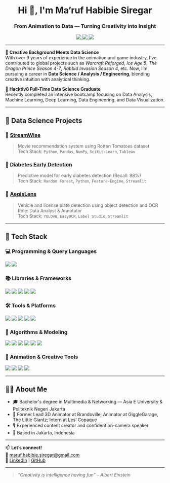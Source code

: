 <h1 align="center">Hi 👋, I'm Ma’ruf Habibie Siregar</h1>
<h3 align="center">From Animation to Data — Turning Creativity into Insight</h3>

<p align="center">
  <a href="mailto:maruf.habibie.siregar@gmail.com">
    <img src="https://img.shields.io/badge/email-maruf.habibie.siregar@gmail.com-red?style=flat-square&logo=gmail" />
  </a>
  <a href="https://www.linkedin.com/in/ma-ruf-habibie-siregar-461067117/">
    <img src="https://img.shields.io/badge/LinkedIn-blue?style=flat-square&logo=linkedin" />
  </a>
  <a href="https://github.com/HbbSiregar">
    <img src="https://img.shields.io/badge/GitHub-HbbSiregar-black?style=flat-square&logo=github" />
  </a>
</p>

---

🎥 **Creative Background Meets Data Science**  
With over 9 years of experience in the animation and game industry, I’ve contributed to global projects such as *Warcraft Reforged*, *Ice Age 5*, *The Dragon Prince Season 4-7*, *Rabbid Invasion Season 4*, etc. Now, I’m pursuing a career in **Data Science / Analysis / Engineering**, blending creative intuition with analytical thinking.

🚀 **Hacktiv8 Full-Time Data Science Graduate**  
Recently completed an intensive bootcamp focusing on Data Analysis, Machine Learning, Deep Learning, Data Engineering, and Data Visualization.

---

## 🧠 Data Science Projects

### 🔹 [StreamWise](https://github.com/HbbSiregar/StreamWise)
> Movie recommendation system using Rotten Tomatoes dataset  
Tech Stack: `Python`, `Pandas`, `NumPy`, `Scikit-Learn`, `Tableau`

### 🔹 [Diabetes Early Detection](https://github.com/HbbSiregar/diabetesEearlyDetection_MODEL)
> Predictive model for early diabetes detection (Recall: 98%)  
Tech Stack: `Random Forest`, `Python`, `Feature-Engine`, `Streamlit`

### 🔹 [AegisLens](https://github.com/vikesaki/AegisLens)
> Vehicle and license plate detection using object detection and OCR  
Role: Data Analyst & Annotator  
Tech Stack: `YOLOv8`, `EasyOCR`, `Label Studio`, `Streamlit`

---

## 🧰 Tech Stack

### 💻 Programming & Query Languages
<p>
  <img src="https://img.shields.io/badge/Python-3776AB?style=for-the-badge&logo=python&logoColor=white" />
  <img src="https://img.shields.io/badge/SQL-4479A1?style=for-the-badge&logo=postgresql&logoColor=white" />
</p>

### 📚 Libraries & Frameworks
<p>
  <img src="https://img.shields.io/badge/Pandas-150458?style=for-the-badge&logo=pandas&logoColor=white" />
  <img src="https://img.shields.io/badge/NumPy-013243?style=for-the-badge&logo=numpy&logoColor=white" />
  <img src="https://img.shields.io/badge/Scikit--Learn-F7931E?style=for-the-badge&logo=scikit-learn&logoColor=white" />
  <img src="https://img.shields.io/badge/Matplotlib-11557C?style=for-the-badge&logo=matplotlib&logoColor=white" />
  <img src="https://img.shields.io/badge/Seaborn-0D1117?style=for-the-badge&logo=python&logoColor=white" />
</p>

### 🛠️ Tools & Platforms
<p>
  <img src="https://img.shields.io/badge/Streamlit-FF4B4B?style=for-the-badge&logo=streamlit&logoColor=white" />
  <img src="https://img.shields.io/badge/Tableau-E97627?style=for-the-badge&logo=tableau&logoColor=white" />
  <img src="https://img.shields.io/badge/PostgreSQL-4169E1?style=for-the-badge&logo=postgresql&logoColor=white" />
  <img src="https://img.shields.io/badge/BigQuery-4285F4?style=for-the-badge&logo=googlecloud&logoColor=white" />
  <img src="https://img.shields.io/badge/VS Code-007ACC?style=for-the-badge&logo=visualstudiocode&logoColor=white" />
</p>

### 🤖 Algorithms & Modeling
<p>
  <img src="https://img.shields.io/badge/Regression-000000?style=for-the-badge&logo=scikit-learn&logoColor=white" />
  <img src="https://img.shields.io/badge/Random Forest-228B22?style=for-the-badge&logo=scikit-learn&logoColor=white" />
  <img src="https://img.shields.io/badge/Clustering-FFA500?style=for-the-badge&logo=scikit-learn&logoColor=white" />
  <img src="https://img.shields.io/badge/KNN-8A2BE2?style=for-the-badge&logo=scikit-learn&logoColor=white" />
  <img src="https://img.shields.io/badge/Decision Tree-32CD32?style=for-the-badge&logo=scikit-learn&logoColor=white" />
  <img src="https://img.shields.io/badge/SVM-800000?style=for-the-badge&logo=scikit-learn&logoColor=white" />
</p>

### 🎨 Animation & Creative Tools
<p>
  <img src="https://img.shields.io/badge/Autodesk Maya-000000?style=for-the-badge&logo=autodesk&logoColor=white" />
  <img src="https://img.shields.io/badge/Blender-F5792A?style=for-the-badge&logo=blender&logoColor=white" />
  <img src="https://img.shields.io/badge/Adobe Premiere-9999FF?style=for-the-badge&logo=adobe-premiere-pro&logoColor=white" />
  <img src="https://img.shields.io/badge/Capcut-000000?style=for-the-badge&logo=capcut&logoColor=white" />
</p>

---

## 👨‍💻 About Me

- 🎓 Bachelor's degree in Multimedia & Networking — Asia E University & Politeknik Negeri Jakarta  
- 🎨 Former Lead 3D Animator at Brandoville; Animator at GiggleGarage, The Little Giantz; Intern at Les’ Copaque  
- 🎙️ Experienced content creator and confident on-camera speaker  
- 📍 Based in Jakarta, Indonesia  

---

📫 **Let’s connect!**  
💌 maruf.habibie.siregar@gmail.com  
🔗 [LinkedIn](https://www.linkedin.com/in/ma-ruf-habibie-siregar-461067117/) | [GitHub](https://github.com/HbbSiregar)

---

> *“Creativity is intelligence having fun” – Albert Einstein*
